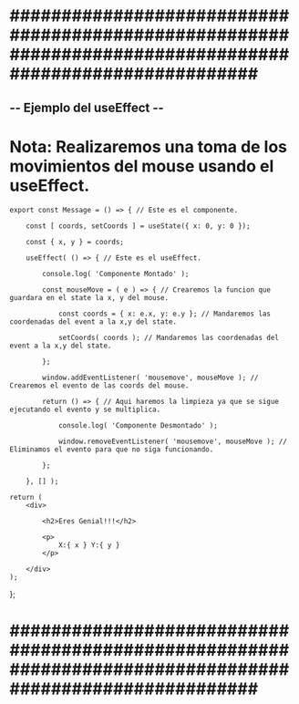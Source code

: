 # ######################################################################################################### #


## -- Ejemplo del useEffect -- ##


# Nota: Realizaremos una toma de los movimientos del mouse usando el useEffect.


    export const Message = () => { // Este es el componente.

        const [ coords, setCoords ] = useState({ x: 0, y: 0 });

        const { x, y } = coords;
    
        useEffect( () => { // Este es el useEffect.

            console.log( 'Componente Montado' );

            const mouseMove = ( e ) => { // Crearemos la funcion que guardara en el state la x, y del mouse.

                const coords = { x: e.x, y: e.y }; // Mandaremos las coordenadas del event a la x,y del state.

                setCoords( coords ); // Mandaremos las coordenadas del event a la x,y del state.

            };

            window.addEventListener( 'mousemove', mouseMove ); // Crearemos el evento de las coords del mouse.

            return () => { // Aqui haremos la limpieza ya que se sigue ejecutando el evento y se multiplica.

                console.log( 'Componente Desmontado' );

                window.removeEventListener( 'mousemove', mouseMove ); // Eliminamos el evento para que no siga funcionando.

            };

        }, [] );

    return (
        <div>

            <h2>Eres Genial!!!</h2>

            <p>
                X:{ x } Y:{ y }
            </p>

        </div>
    );

}; 


# ######################################################################################################### #